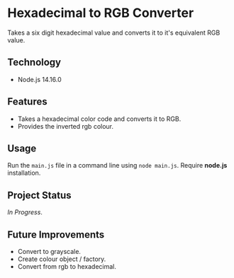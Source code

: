 # Hexadecimal to RGB Converter
Takes a six digit hexadecimal value and converts it to it's equivalent RGB value.

## Technology
+ Node.js 14.16.0

## Features
+ Takes a hexadecimal color code and converts it to RGB.
+ Provides the inverted rgb colour.

## Usage
Run the `main.js` file in a command line using `node main.js`. Require **node.js** installation.

## Project Status
*In Progress*.

## Future Improvements
+ Convert to grayscale.
+ Create colour object / factory.
+ Convert from rgb to hexadecimal.